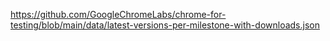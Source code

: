 https://github.com/GoogleChromeLabs/chrome-for-testing/blob/main/data/latest-versions-per-milestone-with-downloads.json
